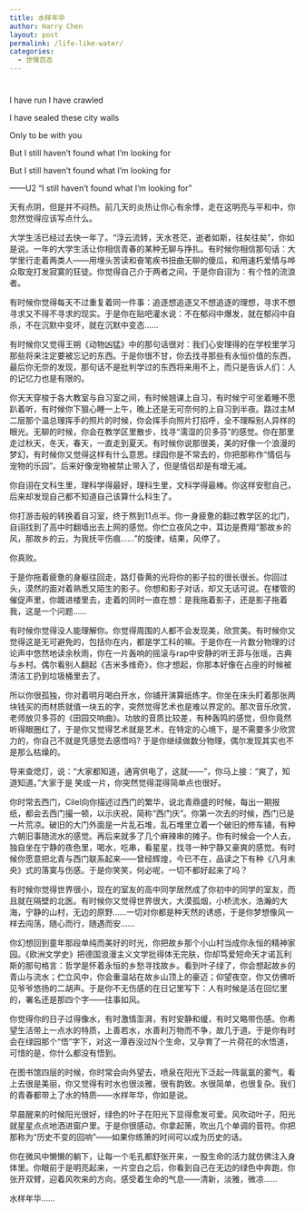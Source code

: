 ```yaml
---
title: 水样年华
author: Harry Chen
layout: post
permalink: /life-like-water/
categories:
  - 世情百态
---
```

# 

I have run I have crawled

I have sealed these city walls

Only to be with you

But I still haven’t found what I’m looking for

But I still haven’t found what I’m looking for

——U2 “I still haven’t found what I’m looking for”

天有点阴，但是并不闷热。前几天的炎热让你心有余悸，走在这明亮与平和中，你忽然觉得应该写点什么。

大学生活已经过去快一年了。“浮云流转，天水苍茫，逝者如斯，往矣往矣”，你如是说。一年的大学生活让你相信青春的某种无聊与挣扎。有时候你相信那句话：大学里行走着两类人——用埋头苦读和奋笔疾书扭曲无聊的傻瓜，和用速朽爱情与哗众取宠打发寂寞的狂徒。你觉得自己介于两者之间，于是你自诩为：有个性的流浪者。

有时候你觉得每天不过重复着同一件事：追逐想追逐又不想追逐的理想，寻求不想寻求又不得不寻求的现实。于是你在贴吧灌水说：不在郁闷中爆发，就在郁闷中自杀，不在沉默中变坏，就在沉默中变态……

有时候你又觉得王朔《动物凶猛》中的那句话很对：我们心安理得的在学校里学习那些将来注定要被忘记的东西。于是你很不甘，你去找寻那些有永恒价值的东西，最后你无奈的发现，那句话不是批判学过的东西将来用不上，而只是告诉人们：人的记忆力也是有限的。

你天天穿梭于各大教室与自习室之间，有时候翘课上自习，有时候宁可坐着睡不愿趴着听，有时候你下狠心睡一上午，晚上还是无可奈何的上自习到半夜。路过主M二层那个温总理挥手的照片的时候，你会挥手向照片打招呼，全不理睬别人异样的眼光。无聊的时候，你会在教学区里散步，找寻“濡湿的贝多芬”的感觉。你在那里走过秋天，冬天，春天，一直走到夏天。有时候你说那很美，美的好像一个浪漫的梦幻，有时候你又觉得这样有什么意思。绿园你是不常去的，你把那称作“情侣与宠物的乐园”。后来好像宠物被禁止带入了，但是情侣却是有增无减。

你自诩在文科生里，理科学得最好，理科生里，文科学得最棒。你这样安慰自己，后来却发现自己都不知道自己该算什么科生了。

你打游击般的转换着自习室，终于熬到11点半。你一身疲惫的翻过教学区的北门，自诩找到了高中时翻墙出去上网的感觉。你伫立夜风之中，耳边是费翔“那故乡的风，那故乡的云，为我抚平伤痕……”的旋律，结果，风停了。

你真败。

于是你拖着疲惫的身躯往回走，路灯昏黄的光将你的影子拉的很长很长。你回过头，漠然的面对着熟悉又陌生的影子。你想和影子对话，却又无话可说。在楼管的催促声里，你踱进楼里去，走着的同时一直在想：是我拖着影子，还是影子拖着我，这是一个问题……

有时候你觉得没人能理解你。你觉得周围的人都不会发现美，欣赏美。有时候你又觉得这是无可避免的，包括你在内，都是学工科的嘛。于是你在一片数分物理的讨论声中悠然地读余秋雨，你在一片轰响的摇滚与rap中安静的听王菲与张瑶，古典与乡村。偶尔看别人翻起《吉米多维奇》，你才想起，你那本好像在占座的时候被清洁工扔到垃圾桶里去了。

所以你很孤独，你对着明月喝白开水，你铺开演算纸练字。你坐在床头盯着那张两块钱买的而材质就值一块五的字，突然觉得艺术也是难以界定的。那次音乐欣赏，老师放贝多芬的《田园交响曲》。功放的音质比较差，有种轰鸣的感觉，但你竟然听得眼圈红了，于是你又觉得艺术就是艺术，在特定的心境下，是不需要多少欣赏力的，你自己不就是凭感觉去感悟吗? 于是你继续做数分物理，偶尔发现其实也不是那么枯燥的。

导来查熄灯，说：“大家都知道，通宵供电了，这就——”，你马上接：“爽了，知道知道。”大家于是 笑成一片，你突然觉得混得简单点也很好。

你时常去西门，Cilel向你描述过西门的繁华，说北青鼎盛的时候，每出一期报纸，都会去西门撮一顿，以示庆祝，简称“西门庆”。你第一次去的时候，西门已是一片荒凉。破旧的大门外面是一片乱石堆，乱石堆里立着一个破旧的修车铺，有种六朝旧事随流水的感觉。再后来就多了几个麻辣串的摊子。你有时候会一个人去，独自坐在宁静的夜色里，喝水，吃串，看星星，找寻一种宁静又豪爽的感觉。有时候你愿意把北青与西门联系起来——曾经辉煌，今已不在，品读之下有种《八月未央》式的落寞与伤感。于是你笑笑，何必呢，一切不都好起来了吗？

有时候你觉得世界很小，现在的室友的高中同学居然成了你初中的同学的室友，而且就在隔壁的北医。有时候你又觉得世界很大，大漠孤烟，小桥流水，浩瀚的大海，宁静的山村，无边的原野……一切对你都是种天然的诱惑，于是你梦想像风一样去闯荡，随心而行，随遇而安……

你幻想回到童年那段单纯而美好的时光，你把故乡那个小山村当成你永恒的精神家园。《欧洲文学史》把德国浪漫主义文学批得体无完肤，你却笃爱短命天才诺瓦利斯的那句格言：哲学是怀着永恒的乡愁寻找故乡。看到叶子绿了，你会想起故乡的青山与流水；伫立风中，你会重温站在故乡山顶上的豪迈；仰望夜空，你又仿佛听见爷爷悠扬的二胡声。于是你不无伤感的在日记里写下：人有时候是活在回忆里的，署名还是那四个字——往事如风。

你觉得你的日子过得像水，有时激情澎湃，有时安静和缓，有时又略带伤感。你希望生活带上一点水的特质，上善若水，水善利万物而不争，故几于道。于是你有时会在绿园那个“悟”字下，对这一潭吞没过N个生命，又孕育了一片荷花的水悟道，可惜的是，你什么都没有悟到。

在图书馆四层的时候，你时常会向外望去，喷泉在阳光下泛起一阵氤氲的雾气，看上去很是美丽，你又觉得有时水也很淡雅，很有韵致。水很简单，也很复杂。我们的青春都带上了水的特质——水样年华，你如是说。

早晨醒来的时候阳光很好，绿色的叶子在阳光下显得愈发可爱。风吹动叶子，阳光就星星点点地洒进窗户里。于是你很感动，你拿起箫，吹出几个单调的音符。你把那称为“历史不变的回响”——如果你练箫的时间可以成为历史的话。

你在微风中懒懒的躺下，让每一个毛孔都舒张开来，一股生命的活力就仿佛注入身体里。你眼前于是明亮起来，一片空白之后，你看到自己在无边的绿色中奔跑，你张开双臂，迎着风吹来的方向，感受着生命的气息——清新，淡雅，微凉……

水样年华……